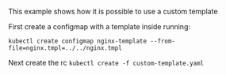 This example shows how it is possible to use a custom template

First create a configmap with a template inside running:
```
kubectl create configmap nginx-template --from-file=nginx.tmpl=../../nginx.tmpl
```

Next create the rc `kubectl create -f custom-template.yaml`
